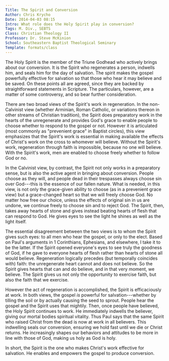 ```yaml
---
Title: The Spirit and Conversion
Author: Chris Krycho
Date: 2014-04-03 08:15
Intro: What role does the Holy Spirit play in conversion?
Tags: M. Div., SEBTS
Class: Christian Theology II
Professor: Dr. Steve McKinion
School: Southeastern Baptist Theological Seminary
Template: formats/class
---
```


The Holy Spirit is the member of the Triune Godhead who actively brings about
our conversion. It is the Spirit who regenerates a person, indwells him, and
seals him for the day of salvation. The spirit makes the gospel powerfully
effective for salvation so that those who hear it may believe and be saved. On
these points all are agreed, since they are backed by straightforward statements
in Scripture. The particulars, however, are a matter of some controversy, and so
bear further consideration.

There are two broad views of the Spirit's work in regeneration. In the non-
Calvinist view (whether Arminian, Roman Catholic, or variations thereon in other
streams of Christian tradition), the Spirit does preparatory work in the hearts
of the unregenerate and provides God's grace to enable people to choose whether
to respond to the gospel or not. However it is articulated (most commonly as
"prevenient grace" in Baptist circles), this view emphasizes that the Spirit's
work is essential in making available the effects of Christ's work on the cross
to whomever will believe. Without the Spirit's work, regeneration through faith
is impossible, because no one will believe. With the Spirit's work, men are
enabled to choose freely whether to follow God or no.

In the Calvinist view, by contrast, the Spirit not only works in a preparatory
sense, but is also the active agent in bringing about conversion. People choose
as they will, and people dead in their trespasses always choose sin over
God---this is the essence of our fallen nature. What is needed, in this view, is
not only the grace-given ability to choose (as in a prevenient grace view) but a
grace-changed heart so that we will freely choose God. No matter how free our
choice, unless the effects of original sin in us are undone, we continue freely
to choose sin and to reject God. The Spirit, then, takes away hearts of stone
and gives instead beating hearts of flesh that can respond to God. He gives eyes
to see the light he shines as well as the light itself.

The essential disagreement between the two views is to whom the Spirit gives
such eyes: to all men who hear the gospel, or only to the elect. Based on Paul's
arguments in 1 Corinthians, Ephesians, and elsewhere, I take it to be the
latter. If the Spirit opened everyone's eyes to see truly the goodness of God,
if he gave to everyone hearts of flesh rather than hearts of stone all would
believe. Regeneration logically precedes (but temporally coincides with) faith:
the unregenerate heart cannot and does not believe. So the Spirit gives hearts
that can and do believe, and in that very moment, we believe. The Spirit gives
us not only the opportunity to exercise faith, but also the faith that we
exercise.

However the act of regeneration is accomplished, the Spirit is efficaciously at
work. In both views, the gospel *is* powerful for salvation---whether by tilling
the soil or by actually causing the seed to sprout. People hear the gospel and
the Spirit uses that mightily. Then, once people have believed, the Holy Spirit
continues to work. He immediately indwells the believer, giving our mortal
bodies spiritual vitality. Thus Paul says that the same Spirit who raised Christ
from the dead is now at work in all believers. This indwelling seals our
conversion, ensuring we hold fast until we die or Christ returns. He
increasingly shapes our behaviors and attitudes to be more in line with those of
God, making us holy as God is holy.

In short, the Spirit is the one who makes Christ's work effective for salvation.
He enables and empowers the gospel to produce conversion.